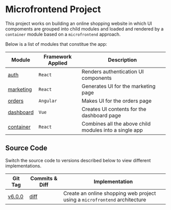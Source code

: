 # Microfrontend Project

This project works on building an online shopping website in which UI compoments are grouped into child modules and loaded and rendered by a `container` module based on a `microfrontend` approach.

Below is a list of modules that constitue the app:

| Module | Framework Applied | Description |
|--------|-------------------|-------------|
| [auth](./packages/auth) | `React` | Renders authentication UI components |
| [marketing](./packages/marketing) | `React` | Generates UI for the marketing page |
| [orders](./packages/orders) | `Angular` | Makes UI for the orders page |
| [dashboard](./packages/dashboard) | `Vue` | Creates UI contents for the dashboard page |
| [container](./packages/container) | `React` | Combines all the above child modules into a single app |

## Source Code

Switch the source code to versions described below to view different implementations.

| Git Tag | Commits & Diff | Implementation |
|---------|----------------|----------------|
| [v6.0.0](https://github.com/TranXuanHoang/React/releases/tag/v6.0.0) | [diff](https://github.com/TranXuanHoang/React/compare/v5.0.0...v6.0.0) | Create an online shopping web project using a `microfrontend` architecture |
